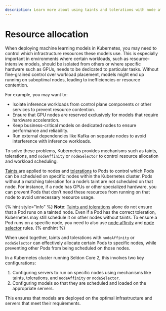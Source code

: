 ```yaml
---
description: Learn more about using taints and tolerations with node affinity or node selector to allocate resources in a Kubernetes cluster.
---
```


# Resource allocation

When deploying machine learning models in Kubernetes, you may need to control which infrastructure resources these models use. This is especially important in environments where certain workloads, such as resource-intensive models, should be isolated from others or where specific hardware such as  GPUs, needs to be dedicated to particular tasks. Without fine-grained control over workload placement, models might end up running on suboptimal nodes, leading to inefficiencies or resource contention.

For example, you may want to:

* Isolate inference workloads from control plane components or other services to prevent resource contention.
* Ensure that GPU nodes are reserved exclusively for models that require hardware acceleration.
* Keep business-critical models on dedicated nodes to ensure performance and reliability.
* Run external dependencies like Kafka on separate nodes to avoid interference with inference workloads.

To solve these problems, Kubernetes provides mechanisms such as taints, tolerations, and `nodeAffinity` or `nodeSelector` to control resource allocation and workload scheduling.&#x20;

[Taints ](https://kubernetes.io/docs/concepts/scheduling-eviction/taint-and-toleration/)are applied to nodes and [tolerations](https://kubernetes.io/docs/concepts/scheduling-eviction/taint-and-toleration/) to Pods to control which Pods can be scheduled on specific nodes within the Kubernetes cluster. Pods without a matching toleration for a node’s taint are not scheduled on that node. For instance, if a node has GPUs or other specialized hardware, you can prevent Pods that don’t need these resources from running on that node to avoid unnecessary resource usage.

{% hint style="info" %}
**Note**: [Taints and tolerations](https://kubernetes.io/docs/concepts/scheduling-eviction/taint-and-toleration/) alone do not ensure that a Pod runs on a tainted node. Even if a Pod has the correct toleration, Kubernetes may still schedule it on other nodes without taints. To ensure a Pod runs on a specific node, you need to also use [node affinity](https://kubernetes.io/docs/concepts/scheduling-eviction/assign-pod-node/#affinity-and-anti-affinity) and [node selector](https://kubernetes.io/docs/concepts/scheduling-eviction/assign-pod-node/#nodeselector) rules.
{% endhint %}

When used together, taints and tolerations with `nodeAffinity` or `nodeSelector` can effectively allocate certain Pods to specific nodes, while preventing other Pods from being scheduled on those nodes.

In a Kubernetes cluster running Seldon Core 2, this involves two key configurations:

1. Configuring servers to run on specific nodes using mechanisms like taints, tolerations, and `nodeAffinity` or `nodeSelector`.
2. Configuring models so that they are scheduled and loaded on the appropriate servers.&#x20;

This ensures that models are deployed on the optimal infrastructure and servers that meet their requirements.

